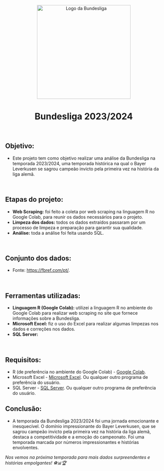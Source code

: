 <p align="center">
    <img src="https://logowik.com/content/uploads/images/bundesliga7083.jpg" alt="Logo da Bundesliga" width="300px">
</p>
<div align="center">
  <h1> Bundesliga 2023/2024</h1>
</div>
<br/>

## Objetivo:
- Este projeto tem como objetivo realizar uma análise da Bundesliga na temporada 2023/2024, uma temporada histórica na qual o Bayer Leverkusen se sagrou campeão invicto pela primeira vez na história da liga alemã.
<br/>

## Etapas do projeto:
- **Web Scraping:** foi feito a coleta por web scraping na linguagem R no Google Colab, para reunir os dados necessários para o projeto.
- **Limpeza dos dados:** todos os dados extraídos passaram por um processo de limpeza e preparação para garantir sua qualidade.
- **Análise:** toda a análise foi feita usando SQL.
<br/>

## Conjunto dos dados:
- Fonte: https://fbref.com/pt/.
<br/>

## Ferramentas utilizadas:
- **Linguagem R (Google Colab):** utilizei a linguagem R no ambiente do Google Colab para realizar web scraping no site que fornece informações sobre a Bundesliga.
- **Microsoft Excel:** fiz o uso do Excel para realizar algumas limpezas nos dados e correções nos dados.
- **SQL Server:**
<br/>

## Requisitos:
- R (de preferência no ambiente do Google Colab) - [Google Colab](https://colab.research.google.com/notebooks/intro.ipynb).
- Microsoft Excel - [Microsoft Excel](https://www.microsoft.com/pt-br/microsoft-365/excel). Ou qualquer outro programa de preferência do usuário.
- SQL Server - [SQL Server](https://www.microsoft.com/pt-br/sql-server/). Ou qualquer outro programa de preferência do usuário.
  <br/>

  
## Conclusão:
- A temporada da Bundesliga 2023/2024 foi uma jornada emocionante e inesquecível. O domínio impressionante do Bayer Leverkusen, que se sagrou campeão invicto pela primeira vez na história da liga alemã, destaca a competitividade e a emoção do campeonato. Foi uma temporada marcada por números impressionantes e histórias envolventes.

*Nos vemos na próxima temporada para mais dados surpreendentes e histórias empolgantes! ⚽📊🏆*
